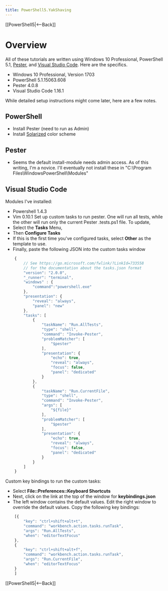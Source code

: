 ```yaml
---
title: PowerShell5.YakShaving
---
```

[[PowerShell5|<--Back]]
# Overview
All of these tutorials are written using Windows 10 Professional, PowerShell 5.1, [Pester](https://github.com/pester/Pester), and [Visual Studio Code](https://code.visualstudio.com/download). Here are the specifics.
* Windows 10 Professional, Version 1703
* PowerShell 5.1.15063.608
* Pester 4.0.8
* Visual Studio Code 1.16.1

While detailed setup instructions might come later, here are a few notes.

## PowerShell
* Install Pester (need to run as Admin)
* Install [Solarized](https://github.com/neilpa/cmd-colors-solarized) color scheme

## Pester
* Seems the default install-module needs admin access. As of this writing, I'm a novice. I'll eventually not install these in "C:\Program Files\WindowsPowerShell\Modules"

## Visual Studio Code
Modules I've installed:
* Powershell 1.4.3
* Vim 0.10.1
Set up custom tasks to run pester. One will run all tests, while the other will run only the current Pester .tests.ps1 file. To update, 
* Select the **Tasks** Menu, 
* Then **Configure Tasks**
* If this is the first time you've configured tasks, select **Other** as the template to use. 
* Finally, paste the following JSON into the custom tasks window
```javascript
    {
        // See https://go.microsoft.com/fwlink/?LinkId=733558
        // for the documentation about the tasks.json format
        "version": "2.0.0",
        "_runner": "terminal",
        "windows" : {
            "command":"powershell.exe"
        },
        "presentation": {
            "reveal": "always",
            "panel": "new"
        },
        "tasks": [
            {
                "taskName": "Run.AllTests",
                "type": "shell",
                "command": "Invoke-Pester",
                "problemMatcher": [
                    "$pester"
                ],
                "presentation": {
                    "echo": true,
                    "reveal": "always",
                    "focus": false,
                    "panel": "dedicated"
                }
            },
            {
                "taskName": "Run.CurrentFile",
                "type": "shell",
                "command": "Invoke-Pester",
                "args": [
                    "${file}"
                ],
                "problemMatcher": [
                    "$pester"
                ],
                "presentation": {
                    "echo": true,
                    "reveal": "always",
                    "focus": false,
                    "panel": "dedicated"
                }
            }
        ]
    }
```
Custom key bindings to run the custom tasks:
* Select **File::Preferences::Keyboard Shortcuts**
* Next, click on the link at the top of the window for **keybindings.json**
* The left window contains the default values. Edit the right window to override the default values. Copy the following key bindings:
```javascript
    [{
        "key": "ctrl+shift+alt+t",
        "command": "workbench.action.tasks.runTask",
        "args": "Run.AllTests",
        "when": "editorTextFocus"
    },
    {
        "key": "ctrl+shift+alt+f",
        "command": "workbench.action.tasks.runTask",
        "args": "Run.CurrentFile",
        "when": "editorTextFocus"
    }
    ]
```

[[PowerShell5|<--Back]]
